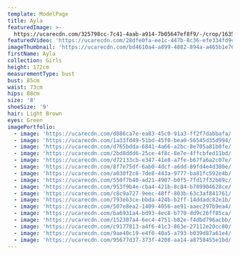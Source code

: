 ```yaml
---
template: ModelPage
title: Ayla
featuredImage: >-
  https://ucarecdn.com/325798cc-7c41-4aab-a914-7b05647ef8f9/-/crop/1635x1070/0,136/-/preview/
featuredVideo: 'https://ucarecdn.com/28dfe0fa-ee1c-447b-8c36-efe334fd9cc5/'
imageThumbnail: 'https://ucarecdn.com/bd4610a4-a899-4882-894a-a465b1e767a3/'
firstName: Ayla
collection: Girls
height: 172cm
measurementType: bust
bust: 85cm
waist: 73cm
hips: 88cm
size: '8'
shoeSize: '9'
hair: Light Brown
eyes: Green
imagePortfolio:
  - image: 'https://ucarecdn.com/d886ca7e-ea83-45c0-91a3-ff2f7dabbafa/'
  - image: 'https://ucarecdn.com/1a33fd49-51bd-45f0-bea0-56545d35d994/'
  - image: 'https://ucarecdn.com/d765bdda-6841-4a66-a2bc-8e705a81b0fe/'
  - image: 'https://ucarecdn.com/2bd8ddd6-25ce-4f8c-8e7e-4ffcbfed11bd/'
  - image: 'https://ucarecdn.com/d72133cb-e347-41e8-a7fe-b67fa6a2c07e/'
  - image: 'https://ucarecdn.com/8f7e75df-6ab0-4dcf-a6dd-89fd4e4d380e/'
  - image: 'https://ucarecdn.com/a030f2c6-7de8-443a-9777-ba81fc592e4b/'
  - image: 'https://ucarecdn.com/550f7b40-ad21-4907-b0f5-7fd17f32b89c/'
  - image: 'https://ucarecdn.com/953f9b4e-cba4-421b-8c84-b709904628ce/'
  - image: 'https://ucarecdn.com/c8c9a727-9eec-48ff-803b-63c3af841761/'
  - image: 'https://ucarecdn.com/793eb3ce-bbda-424b-b2ff-14ddadc82e1b/'
  - image: 'https://ucarecdn.com/507e8ea2-1409-4056-ae91-aaec297b9ea4/'
  - image: 'https://ucarecdn.com/ba6931a4-bd93-4ec8-b770-dd9c26ff85ca/'
  - image: 'https://ucarecdn.com/152307a4-6ec4-4751-b82e-f4dbd796acbb/'
  - image: 'https://ucarecdn.com/c9177813-a4f6-41c3-863e-27112e20cc80/'
  - image: 'https://ucarecdn.com/9ae40c19-e4f0-40a5-a793-b039d87a61e4/'
  - image: 'https://ucarecdn.com/95677d37-373f-4208-aa14-a8758455e1bd/'
---
```


